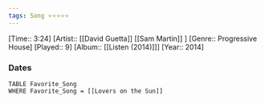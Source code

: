 ```yaml
---
tags: Song ⭐⭐⭐⭐⭐ 
---
```

[Time:: 3:24]
[Artist:: [[David Guetta]] [[Sam Martin]] ]
[Genre:: Progressive House]
[Played:: 9]
[Album:: [[Listen (2014)]]]
[Year:: 2014]
### Dates
````dataview
TABLE Favorite_Song
WHERE Favorite_Song = [[Lovers on the Sun]]
````